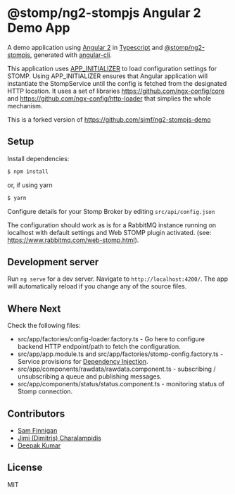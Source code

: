 # @stomp/ng2-stompjs Angular 2 Demo App

A demo application using [Angular 2](https://github.com/angular/angular) in
[Typescript](https://github.com/Microsoft/TypeScript) and [@stomp/ng2-stompjs](https://github.com/stomp-js/ng2-stompjs),
generated with [angular-cli](https://github.com/angular/angular-cli).

This application uses [APP_INITIALIZER](https://angular.io/docs/ts/latest/api/core/index/APP_INITIALIZER-let.html)
to load configuration settings for STOMP. Using APP_INITIALIZER ensures that Angular application
will instantiate the StompService until the config is fetched from the designated HTTP location.
It uses a set of libraries https://github.com/ngx-config/core and 
https://github.com/ngx-config/http-loader that simplies the whole mechanism.

This is a forked version of https://github.com/sjmf/ng2-stompjs-demo

## Setup

Install dependencies:

```bash
$ npm install
```
or, if using yarn

```bash
$ yarn
```

Configure details for your Stomp Broker by editing
 `src/api/config.json`

The configuration should work as is for a RabbitMQ instance
 running on localhost with default settings and Web STOMP 
 plugin activated.
 (see: https://www.rabbitmq.com/web-stomp.html).

## Development server

Run `ng serve` for a dev server. Navigate to `http://localhost:4200/`. 
The app will automatically reload if you change any of the source files.

## Where Next

Check the following files:

- src/app/factories/config-loader.factory.ts -
  Go here to configure backend HTTP endpoint/path to fetch the configuration.
- src/app/app.module.ts and src/app/factories/stomp-config.factory.ts - Service provisions for
  [Dependency Injection](https://angular.io/docs/ts/latest/guide/dependency-injection.html).
- src/app/components/rawdata/rawdata.component.ts - subscribing / unsubscribing a queue and
  publishing messages.
- src/app/components/status/status.component.ts - monitoring status of Stomp connection.

## Contributors

- [Sam Finnigan](https://github.com/sjmf)
- [Jimi (Dimitris) Charalampidis](https://github.com/JimiC)
- [Deepak Kumar](https://github.com/kum-deepak)

## License

MIT

